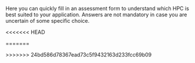 Here you can quickly fill in an assessment form to understand which HPC is best suited to your application. Answers are not mandatory in case you are uncertain of some specific choice.

<<<<<<< HEAD


<div><div class='op-interactive' id='6054ab3235c7a015b065b8bc' data-title='National HPC Choice' data-url='https://deic.outgrow.us/6054ab3235c7a015b065b8bc?vHeight=1' data-width='100%'></div><script src='//dyv6f9ner1ir9.cloudfront.net/assets/js/nloader.js'></script><script>initIframe('6054ab3235c7a015b065b8bc');</script></div>

=======
<div><div class='op-interactive' id='602b9c3d9593ae1825f123a1' data-title='Guide to HPC hardware choice' data-url='https://samuelesoraggi.outgrow.us/602b9c3d9593ae1825f123a1?vHeight=1' data-width='100%'></div><script src='//dyv6f9ner1ir9.cloudfront.net/assets/js/nloader.js'></script><script>initIframe('602b9c3d9593ae1825f123a1');</script></div>
>>>>>>> 24bd586d78367ead73c5f9432163d233fcc69b09
